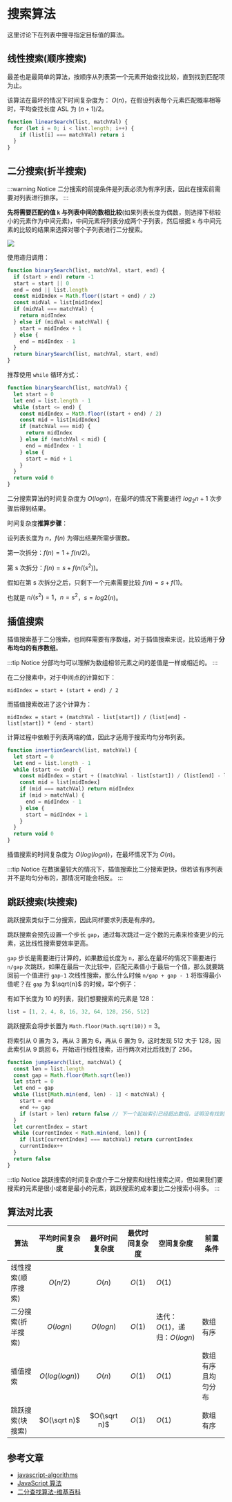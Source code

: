 # 搜索算法

这里讨论下在列表中搜寻指定目标值的算法。

## 线性搜索(顺序搜索)

最差也是最简单的算法，按顺序从列表第一个元素开始查找比较，直到找到匹配项为止。

该算法在最坏的情况下时间复杂度为： $O(n)$，在假设列表每个元素匹配概率相等时，平均查找长度 ASL 为 $(n+1)/2$。

```javascript
function linearSearch(list, matchVal) {
  for (let i = 0; i < list.length; i++) {
    if (list[i] === matchVal) return i
  }
}
```

## 二分搜索(折半搜索)

:::warning Notice
二分搜索的前提条件是列表必须为有序列表，因此在搜索前需要对列表进行排序。
:::

**先将需要匹配的值 `k` 与列表中间的数相比较**(如果列表长度为偶数，则选择下标较小的元素作为中间元素)，中间元素将列表分成两个子列表，然后根据 `k` 与中间元素的比较的结果来选择对哪个子列表进行二分搜索。

![](http://picstore.lliiooiill.cn/Binary_search_into_array.png)

使用递归调用：

```javascript
function binarySearch(list, matchVal, start, end) {
  if (start > end) return -1
  start = start || 0
  end = end || list.length
  const midIndex = Math.floor((start + end) / 2)
  const midVal = list[midIndex]
  if (midVal === matchVal) {
    return midIndex
  } else if (midVal < matchVal) {
    start = midIndex + 1
  } else {
    end = midIndex - 1
  }
  return binarySearch(list, matchVal, start, end)
}
```

推荐使用 `while` 循环方式：

```javascript
function binarySearch(list, matchVal) {
  let start = 0
  let end = list.length - 1
  while (start <= end) {
    const midIndex = Math.floor((start + end) / 2)
    const mid = list[midIndex]
    if (matchVal === mid) {
      return midIndex
    } else if (matchVal < mid) {
      end = midIndex - 1
    } else {
      start = mid + 1
    }
  }
  return void 0
}
```

二分搜索算法的时间复杂度为 $O(log n)$，在最坏的情况下需要进行 $log_2 {n + 1}$ 次步骤后得到结果。

时间复杂度**推算步骤**：

设列表长度为 $n$，$f(n)$ 为得出结果所需步骤数。

第一次拆分：$f(n) = 1 + f(n/2)$。

第 s 次拆分：$f(n) = s + f(n/(s^2))$。

假如在第 s 次拆分之后，只剩下一个元素需要比较 $f(n) = s + f(1)$。

也就是 $n/{(s^2)} = 1$，$n = s^2$，$s = log2(n)$。

## 插值搜索

插值搜索基于二分搜索，也同样需要有序数组，对于插值搜索来说，比较适用于**分布均匀的有序数组**。

:::tip Notice
分部均匀可以理解为数组相邻元素之间的差值是一样或相近的。
:::

在二分搜素中，对于中间点的计算如下：

`midIndex = start + (start + end) / 2`

而插值搜索改进了这个计算为：

`midIndex = start + (matchVal - list[start]) / (list[end] - list[start]) * (end - start)`

计算过程中依赖于列表两端的值，因此才适用于搜索均匀分布列表。

```javascript
function insertionSearch(list, matchVal) {
  let start = 0
  let end = list.length - 1
  while (start <= end) {
    const midIndex = start + ((matchVal - list[start]) / (list[end] - list[start])) * (end - start)
    const mid = list[midIndex]
    if (mid === matchVal) return midIndex
    if (mid > matchVal) {
      end = midIndex - 1
    } else {
      start = midIndex + 1
    }
  }
  return void 0
}
```

插值搜索的时间复杂度为 $O(log(log n))$，在最坏情况下为 $O(n)$。

:::tip Notice
在数据量较大的情况下，插值搜索比二分搜索更快，但若该有序列表并不是均匀分布的，那情况可能会相反。
:::

## 跳跃搜索(块搜索)

跳跃搜索类似于二分搜索，因此同样要求列表是有序的。

跳跃搜索会预先设置一个步长 `gap`，通过每次跳过一定个数的元素来检查更少的元素，这比线性搜索要效率更高。

`gap` 步长是需要进行计算的，如果数组长度为 `n`，那么在最坏的情况下需要进行 `n/gap` 次跳跃，如果在最后一次比较中，匹配元素值小于最后一个值，那么就要跳回前一个值进行 `gap-1` 次线性搜索，那么什么时候 `n/gap + gap - 1` 将取得最小值呢？在 `gap` 为 $\sqrt{n}$ 的时候，举个例子：

有如下长度为 10 的列表，我们想要搜索的元素是 128：

```javascript
list = [1, 2, 4, 8, 16, 32, 64, 128, 256, 512]
```

跳跃搜索会将步长置为 `Math.floor(Math.sqrt(10))` = 3。

将索引从 0 置为 3，再从 3 置为 6，再从 6 置为 9，这时发现 512 大于 128，因此索引从 9 跳回 6，开始进行线性搜索，进行两次对比后找到了 256。

```javascript
function jumpSearch(list, matchVal) {
  const len = list.length
  const gap = Math.floor(Math.sqrt(len))
  let start = 0
  let end = gap
  while (list[Math.min(end, len) - 1] < matchVal) {
    start = end
    end += gap
    if (start > len) return false // 下一个起始索引已经超出数组，证明没有找到元素
  }
  let currentIndex = start
  while (currentIndex < Math.min(end, len)) {
    if (list[currentIndex] === matchVal) return currentIndex
    currentIndex++
  }
  return false
}
```

:::tip Notice
跳跃搜索的时间复杂度介于二分搜索和线性搜索之间，但如果我们要搜索的元素是很小或者是最小的元素，跳跃搜索的成本要比二分搜索小得多。
:::

## 算法对比表

| 算法               | 平均时间复杂度  | 最坏时间复杂度 | 最优时间复杂度 | 空间复杂度                     | 前置条件           |
| ------------------ | :-------------: | :------------: | :------------: | ------------------------------ | ------------------ |
| 线性搜索(顺序搜索) |    $O(n/2)$     |     $O(n)$     |     $O(1)$     | $O(1)$                         |
| 二分搜索(折半搜索) |   $O(log n)$    |   $O(log n)$   |     $O(1)$     | 迭代：$O(1)$，递归：$O(log n)$ | 数组有序           |
| 插值搜索           | $O(log(log n))$ |     $O(n)$     |     $O(1)$     | $O(1)$                         | 数组有序且均匀分布 |
| 跳跃搜索(块搜索)   |  $O(\sqrt n)$   |  $O(\sqrt n)$  |     $O(1)$     | $O(1)$                         | 数组有序           |

## 参考文章

- [javascript-algorithms](https://github.com/trekhleb/javascript-algorithms/blob/master/README.zh-CN.md)
- [JavaScript 算法](https://www.imyangyong.com/javascript-algorithms/theme/search/jump-search.html)
- [二分查找算法-维基百科](https://zh.wikipedia.org/wiki/%E4%BA%8C%E5%88%86%E6%90%9C%E5%B0%8B%E6%BC%94%E7%AE%97%E6%B3%95)

